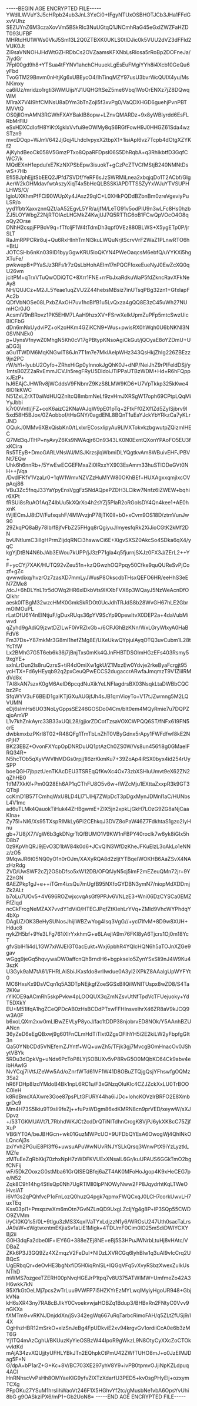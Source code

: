 -----BEGIN AGE ENCRYPTED FILE-----
YWdlLWVuY3J5cHRpb24ub3JnL3YxCi0+IFgyNTUxOSBHOTJCb3JHa1FFdGxvVUhz
SEZUYnZ6M3czaXovVm5BSkRIc3NuUGtqQ1JNCmhRaG45eGxIZWZFaHZDT093UFBF
MHRtdHU1WWs0VkJ5Sm13L2Q0ZTBXK0UKLS0tIDJic0k5VUU2dVZ3dFFld2VUK0Jt
Zi9saVNNOHJHdWtGZHRDbCs2OVZaamsKFXNbLsRIosa5rRoBp2DOFneJa/7iydGr
7Fpl00gd9h8+YTSua4tFYNV1ahchCHuuekLgEsEuFMgiYYh8i4Xcb10GeQu6yFbd
TvoGTM29Bnvm0nHtjKg6xUBEycO4/IhTinqMZY97usU3bvrWcQUIX4yu/MsNKmxy
ca6iUz/mridzo1rgti3iWMUijsYJ1UQHGftSeZ5me6Vbq1WoOrENXz7jZ8DQwqWM
M1raX7V4I9hfCMNsU8aDYm3bTnZojl5f3xvPg0/VaQDXHGD6guehjPvnPBTMVVtQ
OS0jlIOmAMN3RGWhFXAYBakIB8opw+LZnvQMARDz+9x8yWBIyrdd6EsFLRbMrFIU
eSxHDXCdIofH8YiKtXgklxVvfui9eOWMy8qS6RGfFowH9J0HHGZ61Sda4wzSTzn9
mvcDOqp+WJmV642JjGqj4LhdcIvpyxX2tbpX1+1isiApI6vz7Tcpb4dOtgXZYKf2
AjKyhdBeoCk058V5GmzPTxo8QpaRFDpsI06S5DhRqbA+q3RhlkbtfD3GqfCWC7/k
MQdEXnH1epdu/xE7KzNXPSbEpw3isuokT+gCzPcZTVCfMStjB240NMNtDswS+7Hb
Efl5BJphEjjtSbEEQ2JPfd7SVDf/YeRF6sJzSWRMiLnea2xbqjqDo1T2ACbf/Glg
AerW2kGHMdavfwtAszyXiqT4x5bHcQLBSSKiAPDTTSSZyYxWJuYTVSUPHLHWS/O/
lgioUXKhmPfFCi90WUpXy4JAsz29qIC+L0XHkPQDdBZbnBm0zreVgeviyPuLSR/o
yyd1fbtrXaxvznnQZt/aA52EgvL5YR/a/jfM/LeTG91v5odPlU9n3wLFc8Hs0hzb
ZJ5LOYWbgZ2NjRTOlAcLHGMkZ4KwjUJ7Q5RTTtG6oB1FCwQpVOcO4O8qoQy2Orse
DNhH2cspjFPBoV9q+fTfoljF1W4tTdmDh3qpf0VEz880BLWS+X5ygETp0P/jrSLT
RaJmRPPCRir8uj+Qu6RxHInhTmNl3kuLWQuNrjtScrvVrF2WaZ1PLnwRTO6h+BtU
JOTCSHb6nKn039ID1byyGgwKRU5loQKYN4PWeOaqcsM6ebfQ/uYYKXi5hgXTuFe/
pwkwepB+PYaSJz3RFs1r7zQsLbHohAEIm17nPQCFfoxeEueNyJ0EwZcXQ0qU26vm
jcitPM+qTrxVTuQwODiQTC+8Xrr1FNE+rrFbJxaRdkuWaP5fdZkncRavXFkNeAy8
NH/QUJCz+M2JL5Yeae1uqZVU2Z44hebsMBsiz7inUTsqPBg32zn1+GfxlapFAc2b
QDfVbNOSe08LPxbZAxOH7uv1hcBIfB1u5LvQxza4gQQ8E3zC45uWh27NUmHCr0JO
AcsmiV9nBRovz1PK5EHM7LAaH9hzxXV+FSrwXeIkUpmZuPFp5mtcSwzUicBlCFbG
dDn6mNxUydviPZ+oKzoHKm4GZiKCN9+Wus+pwisRX0hWqh0U6bNKNl3N0SVNNEk0
p+UynsVfnywZ0MhgN5Kh0cV17gPBtypKNsoAgiCkGut/jQOyaE8oYZDmU+UaDG3j
aGu1TWDM6MqKNGwlT86Jn7T1m7e7MklAelpWHz343QsHkjZhIg226ZBEzz9jn2PC
rW/sYi+IyubU2Oyfo+ZRhxHiGp0yInnokJgQhK0J+dNP/NeiJhZ9rPlFeldDSj/y
1mtsB0ZZ2aRvEmmJCVJh5regFRyU5DIdoiJTiPPaUTBzWDM+Hd+R6hFQppxJEzP+
hJ6EAjCJHWRv8jWCddsV9FNbnrZ9KzS8LMW9KD6+U7VpTkkp325kKwe46lO1kKWC
N51ZxLZrXT0aWdHUQZnItcQ8mbmNeLf9zvHmJXRSgW17oph69CPtpLQqMiYyJbbi
k7r00VntI/jFZ+coK6aizC2KNaVAJqW9pE01pTq+2FtkFf0ZXf1Zd5ZyISjbrv9I
5xd58H5BJox/0ZAobbof/tHsGNY/0agdENL8BQnT1uEaYJckYbYRkzCa7yKLrJND
OQukJ0MMv6XBxQisbKn0/tLxlxrECosxlipyAu9LlVXTokvkzbgwutpZQizmIHEC
Q7Md3qJTHP+nyAvyZ6Ks9NWAqjr6On9343LK0N0ExntQXonYPAoFO5EU3fxKCira
Rs5TEyB+DmoGARLVNsWJ/MSJKrzsjlqWbmiDLYQgtkvAm8WBuivEHFJPBVNt7EQw
Uhk6h6nnRb+/5YwEwECGEFMxaZi0IRxxYX903EsAmm33huSTlODeGVt0NH++jVqa
/DvdlFKfV1VzaLr0+1qW1WmvNZVZzHuMYW80OKhBEf+HUXAgxxqmjlxcOVpAqj86
VBu3Zc5fnqJ33YaYpyEnsVggFzSNdAQpePZDH3LCikw7Nnfz6iZWEW+bqhir6XPt
fRSUi8sRuAO1AqZ4lbUu5kXQrXo4h2sYZj5PlaR2oRGoIsDY4Qn4kee1+AE0hxnK
tVjlECmJJ8tDV/FufxqshF/4MWvzjnP78jTK0II+b0+xCvm9OS18D/ztmVunJw90
29ZkqPQ8aBy78lb/fBjfvFbZ25FHgq8rQgiyuJ/myesfqRk2XiJioCGtK2kMf2DN
bvUNtIumC3ilIgHPrmZIjdqRNCi3hswwCi6E+XigvSXSZ0AkcSo4SDka6qX4/yqC
kgYjDtBN4N6bJAb3EWou7kUPP/jJ3zP71gla4q5fjurnjSXJz0FX3J/ZErL2++Y+
F+ycCYj7XAK/HUTQ92vZeu51n+kzQGwzhOQPpqy50Cfke9quQUReSvPjCozf+gZc
qvwwdixq/hvzrOz7zasXD7mmLyJWusP8OkscdbTHsxQEFO6HR/eeHhS3eEN7ZMe8
/dcJ+6hDLYnL1tr5dOWq2HR6xlDkbVts9IKXbFVX6p3WQayJ5NzWeAcnDfOQIkhr
aesk0lTBgM32wzcHMK0GmkSkRDOt0UcJdhTRJdS8b28WvGH67hLE2GbrmOlMOuPL
rLatOfU6Y4nElNtjuF/gDuxRUqs36pYV9ScYp90pewItvX0DEP2a+4daVubMiwvd
qZyhd9gAdiQ9jzwtDZILwF0iVRZlxGb+/6CPJGhBzKNn/WxLGryWlxyA0HaBFdV6
Fm37Ds+Y87mkMr3G8mI1hefZMg8E/UXeUkwQYpjulAyqOTQ3uvCubm1L28tYcTfW
Lx2BMhG7G5T6eb6k36j7jBnjTxs0mKk4QJnFHBTDSOImHGzEFs403Rsmy59xgYE+
sxlnLrDun2ls8ruQzrsS+tiR4dOmiXw1gkU/Z1MxzEw0Ydvje2rkeByaFcrgjt95
ycHTX+Fd6yHEyqb92q2pxCeuQPwECCS2dugaccrARwfaJmqmzT9V1ZiiIRMdVd8x
TAI8kAN7szxK0gM6AelD6pcqdNuXikYeLNFIagdrsBX03NsqkLtaDWBbCQCbz2Pc
SfqWYV3uF6BEiD1galKTjGXuAUGjfJh4sJB1qmVioyTo+V17tJZwmng5M2LQVUMN
eDj6slmHs6UO3NoLyGppsSE246GOSDo04Cm/bIt0em4MQyRmie7u7DQPZqjoAmVP
L1v7khZnkAyrc33B33xUQL28/gjiorZDCotTzsaVOXCWPQQ6ST/fNFx619FN5crE
dwbkmxbzPKrI8T02+R48QFg1TmTbLnZhT0VByGdnx5rApy1FWFdfwf8kE2NrPjH7
BK23EBZ+OvonFXYcpOpDNRDuUQ1ptAzCh0ZS0W/Vs8un456fi8g0GMaeIFRQ34R+
N5hcTOb5qXyVWVIhMDGs0rpjj1I6zrKkmKu7+39ZoAp4iRSX0byx4id254rUySPP
boeQGH7jbpztUenTKAcDEU3TSREqQfKwXc4Ox73zbXSHluUmvt9eX62ZN2qZhHB0
1tfM7XkKf+Pm0Q28Eh6AP1qCThFU8O5v6w+fWZcMju1EXttaZxxpR3k9GT3QTbjl
ccKmD1B57TCmhqWxU8LD4LI71JlHj7ZWpDcT3pDgxMynJDMnl1aC/HUNbsL4V1mc
ad6uTLMk4QauokTiHuk44ZHBgwmE+ZIX5jn2xpkLjGkH7LOzG9ZG8aNjCaaKIna+
Zy75l+NI6/Xs95TXspRIMkLy6Pi2CEhkqJ3DVZ8oPaW46Z7FdkhtaS1gzo2IyHnu
gb+7U8jX7/VgW6b3gkDNgrTtQfBUMO1V9KW1nFBPY40roclk7w6yk8iGIx5hD8b7
0z9KpVhQRJ9jEvO3D1bW84k0d6+JCvQIN3WfDzKheJFKuElzL3oAkLo1eNNz/zO5
9MqwJR6t05NQ0yO1n0rOJm/XAXyRQA8d2zljtYTBqeIWOKHB6AaZSvX4NAzHzRdg
2VD/UwSWF2cZj2OSbDfso5xW12DB/OFQfJyN5cj5ImF2mEZeuQMn72jr+9YZ2nGN
6AEZPkp1gJ+e++iTGm4izsQu7mUgfB95NXfoGYDBN3ymN7/niopMdXDDmjZk2ALt
b7oLu7UOv5+4V696ROZwjxcvqAsGf9PPJv6VNLzE3+Wni06DzCYSCa0EMZFfZlqd
ncCkFrcgNeMZAX7vvdY1dViO/HTECJPqfZtKIehLrYVq+ZMId9VhcWYPhdqY4bXp
DAgUZ/OK3BeHySUNosJhijlWBZwYog4Isq3VgG//+ycl7lfvM+8D9w8XUH+Hduc8
nykZH5bf+9Ye3LFg761iXlrYxkhmG+e6LAejIA9m76FKI8yA6Tjcrs1Oj0m18YcT
gfvSblH1i4dL1GW7xiWJEIGT0acEukt+Wxj6pbhR4YQlcHQN6h5aTOJnXZGe9gav
wGgg9jeGq5hqvywaDW0affcnQhBrndH6+bgpkseIo5ZynYSxSIi9nJ4W9Ku43szK
U3Gyk9aM7tA61/FHRLAiSbiJKxsfdo8vrlIwdue0A3yl2iXPkZ8AAalgUpWYFYt0
MC6HxsKx9DsVCqn1q5A3DTpNEjkgfZoeSGSxBlIQiIWNlTUspx8wZD8/S4Ta2KKw
rYlKOE9aACmRh5skpPvkw4pLOOQUX3qZmNZsvUtNfTpdVcTFUejuoky+YdT5DXkY
EU+M51IfqA1hgZCeQPDcAB0zHsBCDdPTxwFFHInsveIhrX46ZR8aV9kJCQ9w3A0F
b6xoLQXm2xw0mLlBwZEVLyP8yoJ/fac1tDDP38njobrvED8NOk/Y5AAnhBZUANcn
36yZeD6eEgQBxwj9g601FnCLmHdTiTlxt0ZgsOFIhYH5i2E2kiLW2yFbpfgGIt3n
Qa50YNbCDd5VNEfemZJYntf+WQ+uwZh5/TFjk3gj7MvcgBOmHnacOv0JShytVBYk
5RDu3dOpkVg+uNds6PcToP8LYjSOBUXv5vP8RvG5O0MQbKC64Ck9abv4eibHAwIG
NvYCqj7IVtfJZeWw5Ad/oZnrfWTd61VF1W41D8OBuZTQjgQsjYFhswfgOQMz3Sa2
hR6FDHp8lzdYMdoB4Bk1npL6RC1u/F3xGNzqOIuKIc4CZJZckXxLU0TrBOOC0IeH
k8RdBmcXAXwre3Goe87psPLtGFURY44ha6iJDc+IohcKOVzIrBRFO2E8XmbgrDc9
Mm4H73S5Ikiu9T9sIi9feZj++fuPzWDgm86xdKMRN8cn9prVED/xeywW/sXJDpvz
+/53TGKMUAVt7L7RbhdWKJCt2cdDrQTiNITdhnCrcgK8VjPJ6ykXK8cC75ZjfXuP
VB6iYT0A/beJBHGcn+wk01GuzMWPcUO+9UFDbQYEsA6OwogWj4QhlNkOLQncAj3s
zxiYvh2PGuiE8PI3ff6+uwsuAPuWwNUvRNJYSLkQrsq3WnwPtX9iYzLyztkLMZfe
zMTuEeZqRbXkj70zhxNpH7zWDFKVUExXNsaIL6Gr/kuUPAUS6GGkTmO2bgfCNFij
wF/5DkZOoxzG0stMba61GrQISEQBfej6aZT4AK0MFoHoJgop4K9xHeCEG7pe/N52
Zqk8C9h14hg4StIsQp0Nh7UgRTMll0lpPNOWyNww2FP8JqydrhtKqLTWeOHvsiAT
i6VfGs2qPQhfvcP1oFnLozQ0huzQ4pgk7qpmxFWQCxqJ0LCH7corkUwvLH7uxTEq
Kss03pI1+PmxpzwXm6mOtn7GvNZLnQD9UxgLZcIjYg4g8P+lP3SQp55CWDO9ZVMm
i/yCI0KQ1s5/0L+9tlgu3zMS3XqxIVaTYxLdjzzN1y6/WROsU247Uth0sacTaLrs
JA9aW+xWgtwxntmEKjiaSv1aLiE1Migk+4TDUmF0Cim0lO25mSdiDWIYCXYBj2ii
G0H3dqFa2dbe0lF+lEY6G+388eZEj8NE+eBj5S3HPuJWNrbLtuHj8vHAtc/VDBaZ
ZKk6P3J3GQ9Zz4XZmqzV2FeDuI+NIDzLXVRCGq6lyhBlw1q3uAI9vIcCrq2UBQcS
UgERbqQr+deOvHE3bgNxfiD5H0iqRnlSL+IQGqVFq5vXvyRSbzXwexZuIkUsNThD
mWMS7ozgeeTZERH00pNvqHGEJrP1tpq7v8U375ATWlMW+UmfmeZo42A3H6wkk7kN
95XfkGtOeLMj7pcs2wTrLuu9VWFP7i5HZKYrEzMYLwqlMyiyHgoUR948+GbjkVNa
kH6sXR43ny7RA8cBJIkY0CvoekvwjaHOBZq1Bdup3/BHBxRn2FNtyC0Vvv9nGKXa
fXMTm9+vRKNJDnjddXn/jSv342egWq667uRqTarbcRimoFAH/q5ZLtZfUSj9/I4X
OgHhzHBR12mSrkO+xlzSnJeBg4FpUDkviE2xv94krgvGv1ordiiCcA0e6b3zMT6G
Yj1TQ4mAzCghU/BKUuzKyYieOSBzW44IpoR9gWkzL9N8OtyCyXXcZoCTOkvvktKd
mAjA34zvXQUjjtyUFHLYBkJTn2EQhpkCtPmU42ZWfTUHO8mJ+o0JzEIMJDag5F+N
G/dpA+bP1arZ+G+Kc+8V/BC703XE297yhV8Y9+ivPB0tpmvOJjiNpKZLdpuq4ACl
HnRNhscVvPsHh8OMYaeKIG9yfvZIXTzXdarfU3PED5+kv0sgPHyElj+ozxymTCXg
PFpOKu27YSuM1hrsIihWaoVt246F1X5HGhvYf2tc/gMusbNe1vbA6OpsYvUhi8bG
g9OASkziPX6/mP1+Gb2UoN8=
-----END AGE ENCRYPTED FILE-----
